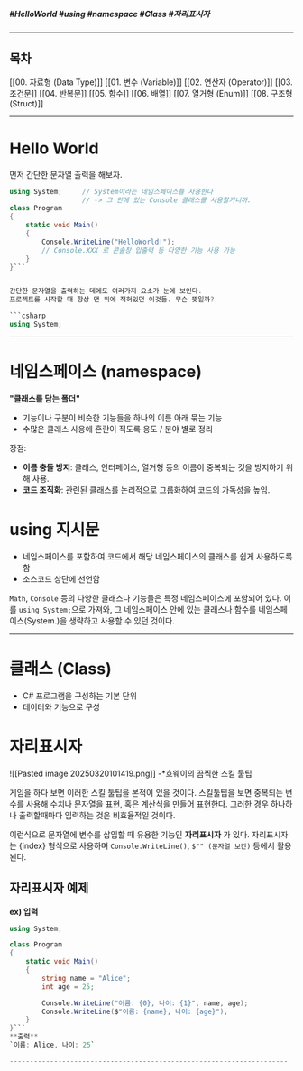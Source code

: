 ##### #HelloWorld #using #namespace #Class #자리표시자 

---
## 목차

[[00. 자료형 (Data Type)]]
[[01. 변수 (Variable)]]
[[02. 연산자 (Operator)]]
[[03. 조건문]]
[[04. 반복문]]
[[05. 함수]]
[[06. 배열]]
[[07. 열거형 (Enum)]]
[[08. 구조형 (Struct)]]

---
# Hello World
먼저 간단한 문자열 출력을 해보자.

```csharp
using System;     // System이라는 네임스페이스를 사용한다 
                  // -> 그 안에 있는 Console 클래스를 사용할거니까.
class Program
{
    static void Main()
    {
        Console.WriteLine("HelloWorld!");        
        // Console.XXX 로 콘솔창 입출력 등 다양한 기능 사용 가능
    }
}```


간단한 문자열을 출력하는 데에도 여러가지 요소가 눈에 보인다.
프로젝트를 시작할 때 항상 맨 위에 적혀있던 이것들. 무슨 뜻일까?

```csharp
using System;
```
------------------------------------------------------------------------
# 네임스페이스 (namespace)

**"클래스를 담는 폴더"**

* 기능이나 구분이 비슷한 기능들을 하나의 이름 아래 묶는 기능
* 수많은 클래스 사용에 혼란이 적도록 용도 / 분야 별로 정리

장점: 
- **이름 충돌 방지**: 클래스, 인터페이스, 열거형 등의 이름이 중복되는 것을 방지하기 위해 사용.
- **코드 조직화**: 관련된 클래스를 논리적으로 그룹화하여 코드의 가독성을 높임.


# using 지시문

* 네임스페이스를 포함하여 코드에서 해당 네임스페이스의 클래스를 쉽게 사용하도록 함
* 소스코드 상단에 선언함

`Math`, `Console` 등의 다양한 클래스나 기능들은 특정 네임스페이스에 포함되어 있다.  이를 `using System;`으로 가져와, 그 네임스페이스 안에 있는 클래스나 함수를 네임스페이스(System.)을 생략하고 사용할 수 있던 것이다.

--------------------------------------------------------------------------
# 클래스 (Class)

* C# 프로그램을 구성하는 기본 단위
* 데이터와 기능으로 구성


# 자리표시자

![[Pasted image 20250320101419.png]]
-*흐웨이의 끔찍한 스킬 툴팁

게임을 하다 보면 이러한 스킬 툴팁을 본적이 있을 것이다.
스킬툴팁을 보면 중복되는 변수를 사용해 수치나 문자열을 표현, 혹은 계산식을 만들어 표현한다.
그러한 경우 하나하나 출력할때마다 입력하는 것은 비효율적일 것이다.

이런식으로 문자열에 변수를 삽입할 때 유용한 기능인 **자리표시자** 가 있다.
자리표시자는 {index} 형식으로 사용하며
`Console.WriteLine()`, `$"" (문자열 보간)` 등에서 활용된다.

## **자리표시자 예제**

**ex) 입력**
```csharp
using System;

class Program
{
    static void Main()
    {
        string name = "Alice";
        int age = 25;

        Console.WriteLine("이름: {0}, 나이: {1}", name, age);
        Console.WriteLine($"이름: {name}, 나이: {age}");
    }
}```
**출력**
`이름: Alice, 나이: 25`

---------------------------------------------------------------------



